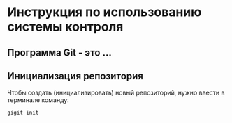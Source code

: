 # **Инструкция по использованию системы контроля** 

## Программа Git - это ...

## Инициализация репозитория

Чтобы создать (инициализировать) новый репозиторий, нужно ввести в терминале команду:

    gigit init